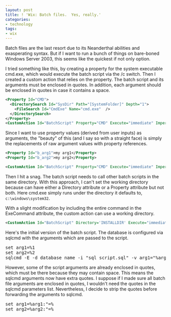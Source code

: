 ```yaml
---
layout: post
title: ! 'Wix: Batch files.  Yes, really.'
categories:
- technology
tags:
- wix
---
```

Batch files are the last resort due to its Neanderthal abilities and exasperating syntax.  But if I want to run a bunch of things on bare-boned Windows Server 2003, this seems like the quickest if not only option.

I tried something like this, by creating a property for the system executable cmd.exe, which would execute the batch script via the /c switch. Then I created a custom action that relies on the property.  The batch script and its arguments must be enclosed in quotes. In addition, each argument should be enclosed in quotes in case it contains a space. 

``` xml
<Property Id="CMD">
  <DirectorySearch Id="SysDir" Path="[SystemFolder]" Depth="1">
    <FileSearch Id="CmdExe" Name="cmd.exe"  />
  </DirectorySearch>
</Property>
<CustomAction Id="BatchScript" Property="CMD" Execute="immediate" Impersonate="yes" Return="check" ExeCommand="/c &quot;&quot;[INSTALLDIR]\batch_script.cmd&quot; &quot;my arg1&quot; &quot;my arg2&quot;&quot;" />
```

Since I want to use property values (derived from user inputs) as arguments, the "beauty" of this (and I say so with a straight face) is simply the replacements of raw argument values with property references.

``` xml
<Property Id="b_arg1">my arg1</Property>
<Property Id="b_arg2">my arg2</Property>

<CustomAction Id="BatchScript" Property="CMD" Execute="immediate" Impersonate="yes" Return="check" ExeCommand="/c &quot;&quot;[B_DBINSTALLDIR]\batch_script.cmd&quot; &quot;[b_arg1]&quot; &quot;[b_arg2]&quot;&quot;" />
```

Then I hit a snag.  The batch script needs to call other batch scripts in the same directory.  With this approach, I can't set the working directory because <CustomAction> can have either a Directory attribute or a Property attribute but not both.  Here cmd.exe simply runs under the directory it defaults to, `c:\windows\system32`.

With a slight modification by including the entire command in the ExeCommand attribute, the custom action can use a working directory.

``` xml
<CustomAction Id="BatchScript" Directory='INSTALLDIR' Execute="immediate" Impersonate="yes" Return="check" ExeCommand="[SystemFolder]\cmd /c &quot;&quot;batch_script.cmd&quot; &quot;[b_arg1]&quot; &quot;[b_arg2]&quot;&quot;" />
```

Here's the initial version of the batch script.  The database is configured via sqlcmd with the arguments which are passed to the script.

<pre>
set arg1=%1
set arg2=%2
sqlcmd -E -d database_name -i "sql_script.sql" -v arg1="%arg1%" arg2="%arg2%"
</pre>

However, some of the script arguments are already enclosed in quotes, which must be there because they may contain space.  This means the sqlcmd arguments now have extra quotes. I suppose if I made sure all batch file arguments are enclosed in quotes, I wouldn't need the quotes in the sqlcmd parameters list. Nevertheless, I decide to strip the quotes before forwarding the arguments to sqlcmd.

<pre>
set arg1=%arg1:"=%
set arg2=%arg2:"=%
</pre>
